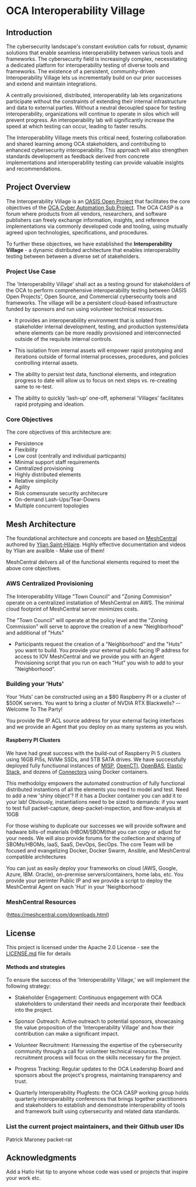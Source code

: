 
# OCA Interoperability Village

## Introduction

The cybersecurity landscape's constant evolution calls for robust, dynamic solutions that enable seamless interoperability between various tools and frameworks. The cybersecurity field is increasingly complex, necessitating a dedicated platform for interoperability testing of diverse tools and frameworks. The existence of a persistent, community-driven Interoperability Village lets us incrementally build on our prior successes and extend and maintain integrations.

A centrally provisioned, distributed, interoperability lab lets organizations participate without the constraints of extending their internal infrastructure and data to external parties. Without a neutral decoupled space for testing interoperability, organizations will continue to operate in silos which will prevent progress. An interoperability lab will significantly increase the speed at which testing can occur, leading to faster results.

The Interoperability Village meets this critical need, fostering collaboration and shared learning among OCA stakeholders, and contributing to enhanced cybersecurity interoperability. This approach will also strengthen standards development as feedback derived from concrete implementations and interoperability testing can provide valuable insights and recommendations.

## Project Overview

The  Interoperability Village <Interoperability Village> is an [OASIS Open Project](https://oasis-open-projects.org/) that facilitates the core objectives of the [OCA Cyber Automation Sub Project](https://opencybersecurityalliance.org/casp/). The OCA CASP  is a forum where products from all vendors, researchers, and software publishers can freely exchange information, insights, and reference implementations via commonly developed code and tooling, using mutually agreed upon technologies, specifications, and procedures.

To further these objectives, we have established the **Interoperability Village** - a dynamic distributed architecture that enables interoperability testing between between a diverse set of stakeholders.

### Project Use Case 
The 'Interoperability Village' shall act as a testing ground for stakeholders of the OCA to perform
comprehensive interoperability testing between OASIS Open Projects', Open Source, and Commercial cybersecurity tools and frameworks. The village will be a persistent cloud-based infrastructure funded by sponsors and run using volunteer technical resources.  

* It provides an interoperabiility environment that is solated from stakeholder internal development, testing, and production systems/data where elements can be more readily provisioned and interconnected outside of the requisite internal controls.  

* This isolation from internal assets will empower rapid prototyping and iterations outside of formal internal processes, procedures, and policies controlling internal assets.

* The ability to persist test data, functional elements, and integration progress to date will allow us to focus on next steps vs. re-creating same to re-test.
* The ability to quickly 'lash-up' one-off, ephemeral 'Villages' facilitates rapid protyping and ideation.

### Core Objectives
The core objectives of this architecture are:

* Persistence
* Flexibility
* Low cost (centrally and individual particpants)
* Minimal support staff requirements
* Centralized provisioning
* Highly distributed elements
* Relative simplicity 
* Agility
* Risk comensurate security architecure
* On-demand Lash-Ups/Tear-Downs
* Multiple concurrent topologies 


## Mesh Architecture

The foundational architecture and concepts are based on [MeshCentral](https://meshcentral.com/) authored by [Ylian Saint-Hilaire](linkedin.com/in/ylianst).  Highly effective documentation and videos by Ylian are availble - Make use of them!

MeshCentral delivers all of the functional elements required to meet the above core objectives.

### AWS Centralized Provisioning
The Interoperability Village "Town Council" and "Zoning Commision" operate on a centralized instatiation of MeshCentral on AWS.  The minimal cloud footprint of MeshCentral server minimizes costs. 

The "Town Council" will operate at the policy level and the "Zoning Commission" will serve to approve the creation of a new "Neighborhood" and additional of "Huts"

* Participants request the creation of a "Neighborhood" and the "Huts" you want to build. You provide your external public facing IP address for access to IOV MeshCentral and we provide you with an Agent Provisioning script that you run on each "Hut" you wish to add to your "Neighborhood".

### Building your 'Huts'

Your 'Huts' can be constructed using an a $80 Raspberry PI or a cluster of $500K servers. You want to bring a cluster of NVDIA RTX Blackwells? -- Welcome To The Party!

You provide the IP ACL source address for your external facing interfaces and we provide an Agent that you deploy on as many systems as you wish.

#### Raspberry PI Clusters
We have had great success with the build-out of Raspberry Pi 5 clusters using 16GB Pi5s, NVMe SSDs, and 5TB SATA drives.  We have successfully deployed fully functiuonal instances of [MISP](https://www.misp-project.org/), [OpenCTI](https://filigran.io/solutions/open-cti/), [OpenBAS](https://filigran.io/solutions/open-bas/), [Elastic Stack](https://www.elastic.co/blog/getting-started-with-the-elastic-stack-and-docker-compose), and dozens of [Connectors](https://docs.opencti.io/latest/deployment/connectors/) using Docker containers.

This methodolgy empowers the automated construction of fully functional distributed instantions of all the elements you need to model and test.  Need to add a new 'shiny object'?  If it has a Docker container you can add it to your lab! Obviously, instantiations need to be sized to demands:  if you want to test full packet-capture, deep-packet-inspection, and flow-analysis at 10GB

For those wishing to duplicate our successes we will provide software and hadware bills-of materials (HBOM/SBOM)that you can copy or adjust for your needs.  We will also provide forums for the collection and sharing of SBOMs/HBOMs, IaaS, SaaS, DevOps, SecOps.  The core Team will be focused and evangelizing Docker, Docker Swarm, Ansible, and MeshCentral compatible architectures

You can just as easily deploy your frameworks on cloud (AWS, Google, Azure, IBM. Oracle), on-prermise servers/containers, home labs, etc.   You provide your perimter Public IP and we provide a script to deploy the MeshCentral Agent on each 'Hut' in your 'Neighborhood'


### MeshCentral Resources
(https://meshcentral.com/downloads.html)

## License

This project is licensed under the Apache 2.0 License - see the [LICENSE.md](./LICENSE.md) file for details

#### Methods and strategies 
To ensure the success of the 'Interoperability Village,' we will implement the following strategy:

* Stakeholder Engagement: Continuous engagement with OCA stakeholders to understand their needs and incorporate their feedback into the project.

* Sponsor Outreach: Active outreach to potential sponsors, showcasing the value proposition of the 'Interoperability Village' and how their contribution can make a significant impact.


* Volunteer Recruitment: Harnessing the expertise of the cybersecurity community through a call for volunteer technical resources. The recruitment process will focus on the skills necessary for the project.


* Progress Tracking: Regular updates to the OCA Leadership Board and sponsors about the project's progress, maintaining transparency and trust.


* Quarterly Interoperability Plugfests:  the OCA CASP working group holds quarterly interoperability conferences that brings together practitioners and stakeholders to establish and demonstrate interoperability of tools and framework built using cybersecurity and related data standards.


### List the current project maintainers, and their Github user IDs

Patrick Maroney  packet-rat  

## Acknowledgments

Add a Hatlo Hat tip to anyone whose code was used or projects that inspire your work etc.



